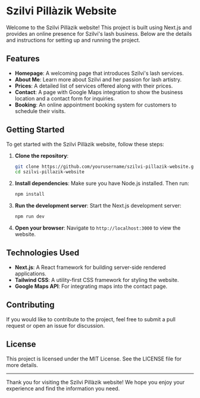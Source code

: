 # Szilvi Pillàzik Website

Welcome to the Szilvi Pillàzik website! This project is built using Next.js and provides an online presence for Szilvi's lash business. Below are the details and instructions for setting up and running the project.

## Features

- **Homepage**: A welcoming page that introduces Szilvi's lash services.
- **About Me**: Learn more about Szilvi and her passion for lash artistry.
- **Prices**: A detailed list of services offered along with their prices.
- **Contact**: A page with Google Maps integration to show the business location and a contact form for inquiries.
- **Booking**: An online appointment booking system for customers to schedule their visits.

## Getting Started

To get started with the Szilvi Pillàzik website, follow these steps:

1. **Clone the repository**:
   ```bash
   git clone https://github.com/yourusername/szilvi-pillazik-website.git
   cd szilvi-pillazik-website
   ```

2. **Install dependencies**:
   Make sure you have Node.js installed. Then run:
   ```bash
   npm install
   ```

3. **Run the development server**:
   Start the Next.js development server:
   ```bash
   npm run dev
   ```

4. **Open your browser**:
   Navigate to `http://localhost:3000` to view the website.

## Technologies Used

- **Next.js**: A React framework for building server-side rendered applications.
- **Tailwind CSS**: A utility-first CSS framework for styling the website.
- **Google Maps API**: For integrating maps into the contact page.

## Contributing

If you would like to contribute to the project, feel free to submit a pull request or open an issue for discussion.

## License

This project is licensed under the MIT License. See the LICENSE file for more details.

---

Thank you for visiting the Szilvi Pillàzik website! We hope you enjoy your experience and find the information you need.